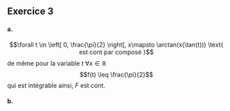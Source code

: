 ## Exercice 3
#### a.
$$\forall t \in \left[ 0, \frac{\pi}{2} \right[, x\mapsto \arctan(x(\tan(t))) \text{ est cont par composé }$$
de même pour la variable $t$ $\forall x \in \mathbb{R}$
$$f(t) \leq \frac{\pi}{2}$$
qui est intégrable ainsi, $F$ est cont. 

#### b.

